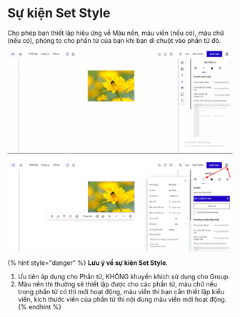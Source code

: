 # Sự kiện Set Style

Cho phép bạn thiết lập hiệu ứng về Màu nền, màu viền (nếu có), màu chữ (nếu có), phóng to cho phần tử của bạn khi bạn di chuột vào phần tử đó.

![](<../../.gitbook/assets/sự kiện rê chuột .gif>)

![](<../../.gitbook/assets/image (425).png>)

{% hint style="danger" %}
**Lưu ý về sự kiện Set Style**.

1. Ưu tiên áp dụng cho Phần tử, KHÔNG khuyến khích sử dụng cho Group.
2. Màu nền thì thường sẽ thiết lập được cho các phần tử, màu chữ nếu trong phần tử có thì mới hoạt động, màu viền thì bạn cần thiết lập kiểu viền, kích thước viền của phần tử thì nội dung màu viền mới hoạt động.
{% endhint %}
